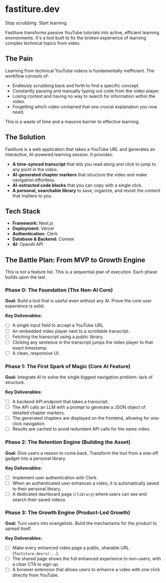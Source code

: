 # fastiture.dev

Stop scrubbing. Start learning.

Fastiture transforms passive YouTube tutorials into active, efficient learning environments. It's a tool built to fix the broken experience of learning complex technical topics from video.

## The Pain

Learning from technical YouTube videos is fundamentally inefficient. The workflow consists of:

- Endlessly scrubbing back and forth to find a specific concept.
- Constantly pausing and manually typing out code from the video player.
- Losing context and having no way to search for information within the video.
- Forgetting which video contained that one crucial explanation you now need.

This is a waste of time and a massive barrier to effective learning.

## The Solution

Fastiture is a web application that takes a YouTube URL and generates an interactive, AI-powered learning session. It provides:

- **A time-synced transcript** that lets you read along and click to jump to any point in the video.
- **AI-generated chapter markers** that structure the video and make navigation effortless.
- **AI-extracted code blocks** that you can copy with a single click.
- **A personal, searchable library** to save, organize, and revisit the content that matters to you.

## Tech Stack

- **Framework:** Next.js
- **Deployment:** Vercel
- **Authentication:** Clerk
- **Database & Backend:** Convex
- **AI:** OpenAI API

## The Battle Plan: From MVP to Growth Engine

This is not a feature list. This is a sequential plan of execution. Each phase builds upon the last.

### Phase 0: The Foundation (The Non-AI Core)

**Goal:** Build a tool that is useful even without any AI. Prove the core user experience is solid.

**Key Deliverables:**

- [ ] A single input field to accept a YouTube URL.
- [ ] An embedded video player next to a scrollable transcript.
- [ ] Fetching the transcript using a public library.
- [ ] Clicking any sentence in the transcript jumps the video player to that exact timestamp.
- [ ] A clean, responsive UI.

### Phase 1: The First Spark of Magic (Core AI Feature)

**Goal:** Integrate AI to solve the single biggest navigation problem: lack of structure.

**Key Deliverables:**

- [ ] A backend API endpoint that takes a transcript.
- [ ] The API calls an LLM with a prompt to generate a JSON object of detailed chapter markers.
- [ ] The generated chapters are displayed on the frontend, allowing for one-click navigation.
- [ ] Results are cached to avoid redundant API calls for the same video.

### Phase 2: The Retention Engine (Building the Asset)

**Goal:** Give users a reason to come back. Transform the tool from a one-off gadget into a personal library.

**Key Deliverables:**

- [ ] Implement user authentication with Clerk.
- [ ] When an authenticated user enhances a video, it is automatically saved to their personal library.
- [ ] A dedicated dashboard page (`/library`) where users can see and search their saved videos.

### Phase 3: The Growth Engine (Product-Led Growth)

**Goal:** Turn users into evangelists. Build the mechanisms for the product to spread itself.

**Key Deliverables:**

- [ ] Make every enhanced video page a public, sharable URL (`fastiture.dev/v/...`).
- [ ] The shared page shows the full enhanced experience to non-users, with a clear CTA to sign up.
- [ ] A browser extension that allows users to enhance a video with one click directly from YouTube.
